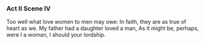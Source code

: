 ### Act II Scene IV
Too well what love women to men may owe:
In faith, they are as true of heart as we.
My father had a daughter loved a man,
As it might be, perhaps, were I a woman,
I should your lordship.